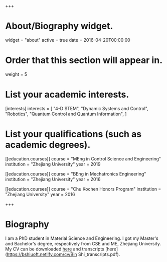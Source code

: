 +++
# About/Biography widget.
widget = "about"
active = true
date = 2016-04-20T00:00:00

# Order that this section will appear in.
weight = 5

# List your academic interests.
[interests]
  interests = [
    "4-D STEM",
    "Dynamic Systems and Control",
    "Robotics",
    "Quantum Control and Quantum Information",
  ]

# List your qualifications (such as academic degrees).
[[education.courses]]
  course = "MEng in Control Science and Engineering"
  institution = "Zhejiang University"
  year = 2019

[[education.courses]]
  course = "BEng in Mechatronics Engineering"
  institution = "Zhejiang University"
  year = 2016

[[education.courses]]
  course = "Chu Kochen Honors Program"
  institution = "Zhejiang University"
  year = 2016
 
+++

# Biography

I am a PhD student in Material Science and Engineering. I got my Master's and Bachelor's degree, respectively from CSE and ME, Zhejiang University. My CV can be downloaded [here](https://bshiuoft.netlify.com/cv/cv.pdf) and transcripts [here](https://bshiuoft.netlify.com/cv/Bin Shi_transcripts.pdf).
